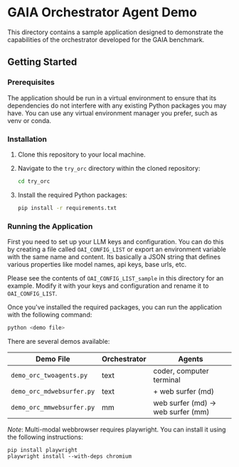 # GAIA Orchestrator Agent Demo

This directory contains a sample application designed to demonstrate the capabilities of the orchestrator developed for the GAIA benchmark.

## Getting Started

### Prerequisites

The application should be run in a virtual environment to ensure that its dependencies do not interfere with any existing Python packages you may have. You can use any virtual environment manager you prefer, such as venv or conda.

### Installation

1. Clone this repository to your local machine.
2. Navigate to the `try_orc` directory within the cloned repository:

    ```bash
    cd try_orc
    ```

3. Install the required Python packages:

    ```bash
    pip install -r requirements.txt
    ```

### Running the Application

First you need to set up your LLM keys and configuration. You can do this by
creating a file called `OAI_CONFIG_LIST` or export an environment variable
with the same name and content. Its basically a JSON string that defines
various properties like model names, api keys, base urls, etc.

Please see the contents of `OAI_CONFIG_LIST_sample` in this directory for an example.
Modify it with your keys and configuration and rename it to `OAI_CONFIG_LIST`.


Once you've installed the required packages, you can run the application with the following command:

```bash
python <demo file>
```

There are several demos available:

| Demo File | Orchestrator | Agents |
| -------- | -------- | -------- |
| `demo_orc_twoagents.py`   | text   | coder, computer terminal   |
| `demo_orc_mdwebsurfer.py`   | text   | \+ web surfer (md)  |
| `demo_orc_mmwebsurfer.py`   | mm   | web surfer (md) &rarr; web surfer (mm) |


*Note*: Multi-modal webbrowser requires playwright. You can install it using the following instructions:

```
pip install playwright
playwright install --with-deps chromium
```
